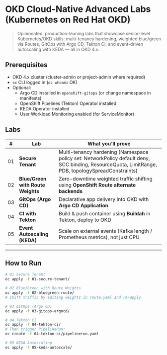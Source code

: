 # OKD Cloud-Native Advanced Labs (Kubernetes on Red Hat OKD)

> Opinionated, production-leaning labs that showcase senior-level Kubernetes/OKD skills:
> multi-tenancy hardening, weighted blue/green via Routes, GitOps with Argo CD, Tekton CI,
> and event-driven autoscaling with KEDA — all in OKD 4.x.

## Prerequisites
- OKD 4.x cluster (cluster-admin or project-admin where required)
- `oc` CLI logged in (`oc whoami` OK)
- Optional:
  - Argo CD installed in `openshift-gitops` (or change namespace in manifests)
  - OpenShift Pipelines (Tekton) Operator installed
  - KEDA Operator installed
  - User Workload Monitoring enabled (for ServiceMonitor)

##  Labs
| # | Lab | What you’ll prove |
|---|-----|--------------------|
| 01 | **Secure Tenant** | Multi-tenancy hardening (Namespace policy set: NetworkPolicy default deny, SCC binding, ResourceQuota, LimitRange, PDB, topologySpreadConstraints) |
| 02 | **Blue/Green with Route Weights** | Zero-downtime weighted traffic shifting using **OpenShift Route alternate backends** |
| 03 | **GitOps (Argo CD)** | Declarative app delivery into OKD with **Argo CD Application** |
| 04 | **CI with Tekton** | Build & push container using **Buildah** in Tekton, deploy to OKD |
| 05 | **Event Autoscaling (KEDA)** | Scale on external events (Kafka length / Prometheus metrics), not just CPU |

---

##  How to Run

```bash
# 01 Secure Tenant
oc apply -f 01-secure-tenant/

# 02 Blue/Green with Route Weights
oc apply -f 02-bluegreen-route/
# shift traffic by editing weights in route.yaml and re-apply

# 03 GitOps (Argo CD)
oc apply -f 03-gitops-argocd/

# 04 Tekton CI
oc apply -f 04-tekton-ci/
# Then trigger PipelineRun:
oc create -f 04-tekton-ci/pipelinerun.yaml

# 05 KEDA Autoscaling
oc apply -f 05-keda-autoscale/

